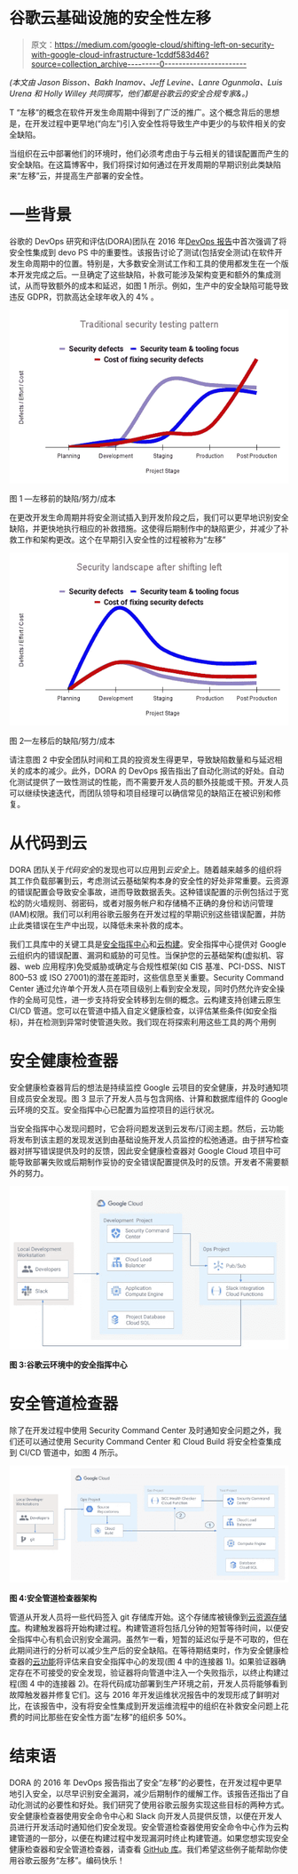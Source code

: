 # 谷歌云基础设施的安全性左移

> 原文：<https://medium.com/google-cloud/shifting-left-on-security-with-google-cloud-infrastructure-1cddf583d46?source=collection_archive---------0----------------------->

*(本文由 Jason Bisson、Bakh Inamov、Jeff Levine、Lanre Ogunmola、Luis Urena 和 Holly Willey 共同撰写，他们都是谷歌云的安全合规专家&。)*

T “左移”的概念在软件开发生命周期中得到了广泛的推广。这个概念背后的思想是，在开发过程中更早地(“向左”)引入安全性将导致生产中更少的与软件相关的安全缺陷。

当组织在云中部署他们的环境时，他们必须考虑由于与云相关的错误配置而产生的安全缺陷。在这篇博客中，我们将探讨如何通过在开发周期的早期识别此类缺陷来“左移”云，并提高生产部署的安全性。

# 一些背景

谷歌的 DevOps 研究和评估(DORA)团队在 2016 年[DevOps 报告](https://services.google.com/fh/files/misc/state-of-devops-2016.pdf)中首次强调了将安全性集成到 devo PS 中的重要性。该报告讨论了测试(包括安全测试)在软件开发生命周期中的位置。特别是，大多数安全测试工作和工具的使用都发生在一个版本开发完成之后。一旦确定了这些缺陷，补救可能涉及架构变更和额外的集成测试，从而导致额外的成本和延迟，如图 1 所示。例如，生产中的安全缺陷可能导致违反 GDPR，罚款高达全球年收入的 4% 。

![](img/b2c317a67bb6f5e24ba3475710aa1c06.png)

图 1 —左移前的缺陷/努力/成本

在更改开发生命周期并将安全测试插入到开发阶段之后，我们可以更早地识别安全缺陷，并更快地执行相应的补救措施。这使得后期制作中的缺陷更少，并减少了补救工作和架构更改。这个在早期引入安全性的过程被称为“左移”

![](img/4d79d1296213c88460463f0556d1279b.png)

图 2—左移后的缺陷/努力/成本

请注意图 2 中安全团队时间和工具的投资发生得更早，导致缺陷数量和与延迟相关的成本的减少。此外，DORA 的 DevOps 报告指出了自动化测试的好处。自动化测试提供了一致性测试的性能，而不需要开发人员的额外技能或干预。开发人员可以继续快速迭代，而团队领导和项目经理可以确信常见的缺陷正在被识别和修复。

# 从代码到云

DORA 团队关于*代码安全*的发现也可以应用到*云安全*上。随着越来越多的组织将其工作负载部署到云，考虑测试云基础架构本身的安全性的好处非常重要。云资源的错误配置会导致安全事故，进而导致数据丢失。这种错误配置的示例包括过于宽松的防火墙规则、弱密码，或者对服务帐户和存储桶不正确的身份和访问管理(IAM)权限。我们可以利用谷歌云服务在开发过程的早期识别这些错误配置，并防止此类错误在生产中出现，以降低未来补救的成本。

我们工具库中的关键工具是[安全指挥中心](https://cloud.google.com/security-command-center)和[云构建](https://cloud.google.com/build)。安全指挥中心提供对 Google 云组织内的错误配置、漏洞和威胁的可见性。当保护您的云基础架构(虚拟机、容器、web 应用程序)免受威胁或确定与合规性框架(如 CIS 基准、PCI-DSS、NIST 800–53 或 ISO 27001)的潜在差距时，这些信息至关重要。Security Command Center 通过允许单个开发人员在项目级别上看到安全发现，同时仍然允许安全操作的全局可见性，进一步支持将安全转移到左侧的概念。云构建支持创建云原生 CI/CD 管道。您可以在管道中插入自定义健康检查，以评估某些条件(如安全指标)，并在检测到异常时使管道失败。我们现在将探索利用这些工具的两个用例

# 安全健康检查器

安全健康检查器背后的想法是持续监控 Google 云项目的安全健康，并及时通知项目成员安全发现。图 3 显示了开发人员与包含网络、计算和数据库组件的 Google 云环境的交互。安全指挥中心已配置为监控项目的运行状况。

当安全指挥中心发现问题时，它会将问题发送到云发布/订阅主题。然后，云功能将发布到该主题的发现发送到由基础设施开发人员监控的松弛通道。由于拼写检查器对拼写错误提供及时的反馈，因此安全健康检查器对 Google Cloud 项目中可能导致部署失败或后期制作妥协的安全错误配置提供及时的反馈。开发者不需要额外的努力。

![](img/9f132ef96617a189b13770c0874b7b56.png)

**图 3:谷歌云环境中的安全指挥中心**

# 安全管道检查器

除了在开发过程中使用 Security Command Center 及时通知安全问题之外，我们还可以通过使用 Security Command Center 和 Cloud Build 将安全检查集成到 CI/CD 管道中，如图 4 所示。

![](img/656d917cc143e4f4f62af3fdece1c527.png)

**图 4:安全管道检查器架构**

管道从开发人员将一些代码签入 git 存储库开始。这个存储库被镜像到[云资源存储库](https://cloud.google.com/source-repositories)。构建触发器将开始构建过程。构建管道将包括几分钟的短暂等待时间，以便安全指挥中心有机会识别安全漏洞。虽然乍一看，短暂的延迟似乎是不可取的，但在此期间进行的分析可以减少生产后的安全缺陷。在等待期结束时，作为安全健康检查器的[云功能](https://cloud.google.com/functions)将评估来自安全指挥中心的发现(图 4 中的连接器 1)。如果验证器确定存在不可接受的安全发现，验证器将向管道中注入一个失败指示，以终止构建过程(图 4 中的连接器 2)。在将代码成功部署到生产环境之前，开发人员将能够看到故障触发器并修复它们。这与 2016 年开发运维状况报告中的发现形成了鲜明对比，在该报告中，没有将安全性集成到开发运维流程中的组织在补救安全问题上花费的时间比那些在安全性方面“左移”的组织多 50%。

# 结束语

DORA 的 2016 年 DevOps 报告指出了安全“左移”的必要性，在开发过程中更早地引入安全，以尽早识别安全漏洞，减少后期制作的缓解工作。该报告还指出了自动化测试的必要性和好处。我们研究了使用谷歌云服务实现这些目标的两种方式。安全健康检查器使用安全命令中心和 Slack 向开发人员提供反馈，以便在开发人员进行开发活动时通知他们安全发现。安全管道检查器使用安全命令中心作为云构建管道的一部分，以便在构建过程中发现漏洞时终止构建管道。如果您想实现安全健康检查器和安全管道检查器，请查看 [GitHub 库](https://github.com/google/terraform-google-security-health-checker)。我们希望这些例子能帮助你使用谷歌云服务“左移”。编码快乐！